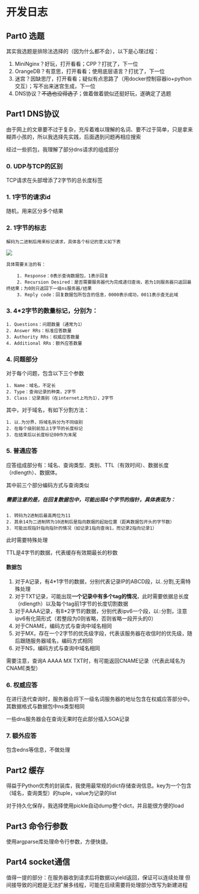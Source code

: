 # 开发日志

## Part0 选题
其实我选题是排除法选择的（因为什么都不会），以下是心理过程：
1. MiniNginx？好玩，打开看看；CPP？打扰了，下一位
2. OrangeDB？有意思，打开看看；使用底层语言？打扰了，下一位
3. 迷宫？因缺思厅，打开看看；疑似有点思路了（用docker控制容器io+python交互）；写不出来迷宫生成，下一位
4. DNS协议？~~不选也没得选了~~；做着做着貌似还挺好玩，遂确定了选题

## Part1 DNS协议

由于网上的文章要不过于复杂，充斥着难以理解的名词、要不过于简单，只是拿来糊弄小孩的，所以我选择先实践，后面遇到问题再相应搜索

经过一些抓包，我理解了部分dns请求的组成部分

### 0. UDP与TCP的区别
TCP请求在头部增添了2字节的总长度标签

### 1. 1字节的请求id

随机，用来区分多个结果
### 2. 1字节的标志

	解码为二进制后用来标记请求，具体各个标记的意义如下表

![](https://p.sda1.dev/19/997c5df0220aeb5e85c8d4cb2a236b74/image.png)
	
	具体需要关注的有：
		
		1. Response：0表示查询数据包，1表示回复
		2. Recursion Desired：是否需要服务器代为完成递归查询，若为1则服务器只返回最终结果；为0则只返回下一级ns服务器/结果
		3. Reply code：回复数据包所包含的信息，0000表示成功，0011表示查无此域
### 3. 4*2字节的数量标记，分别为：

	1. Questions：问题数量（通常为1）
	2. Answer RRs：标准应答数量
	3. Authority RRs：权威应答数量
	4. Additional RRs：额外应答数量
### 4. 问题部分
对于每个问题，包含以下三个参数

	1. Name：域名，不定长
	2. Type：查询记录的种类，2字节
	3. Class：记录类别（在internet上均为1），2字节
其中，对于域名，有如下分割方法：

	1. 以.为分界，将域名拆分为不同级别
	2. 在每个级别前加上1字节的长度标记
	3. 在结束后以长度标记00作为末尾

### 5. 普通应答

应答组成部分有：域名、查询类型、类别、TTL（有效时间）、数据长度（rdlength）、数据体。

其中前三个部分编码方式与查询类似

##### 需要注意的是，在回复数据包中，可能出现4个字节的指针，具体表现为：

	1. 转码为2进制后最高两位为11
	2. 其余14为二进制转为10进制后是指向数据的起始位置（距离数据包开头的字节数）
	3. 可能出现指针指向指针的情况（如记录1指向查询1，而记录2指向记录1）
此时需要特殊处理

TTL是4字节的数据，代表缓存有效期最长的秒数

#### 数据包

1. 对于A记录，有4*1字节的数据，分别代表记录IP的ABCD段，以`.`分割,无需特殊处理
2. 对于TXT记录，可能出现**一个记录中有多个tag的情况**，此时需要依据总长度（rdlength）以及每个tag前1字节的长度切割数据
3. 对于AAAA记录，有8*2字节的数据，分别代表ipv6一个段，以`:`分割，注意ipv6有化简形式（若整段为0则省略，否则省略一段开头的0）
4. 对于CNAME，编码方式与查询中域名相同
5. 对于MX，存在一个2字节的优先级字段，代表该服务器在收信时的优先级，随后跟随服务器域名，编码方式相同
6. 对于NS，编码方式与查询中域名相同

需要注意，查询A AAAA MX TXT时，有可能返回CNAME记录（代表此域名为CNAME类型）

### 6. 权威应答
在进行迭代查询时，服务器会将下一级名词服务器的地址包含在权威应答部分中。其数据格式与数据包中ns类型相同

一些dns服务器会在查询无果时在此部分插入SOA记录

### 7. 额外应答
包含edns等信息，不做处理

## Part2 缓存
得益于Python优秀的封装库，我使用最常规的dict存储查询信息。key为一个包含（域名，查询类型）的tuple，value为记录的list

对于持久化保存，我选择使用pickle自动dump整个dict，并且能很方便的load

## Part3 命令行参数

使用argparse库处理命令行参数，方便快捷。

## Part4 socket通信

值得一提的部分：在服务器收到请求后将数据以yield返回，保证可以连续处理
但间接导致的问题是无法扩展多线程，可能在后续需要将处理部分改写为新建进程
